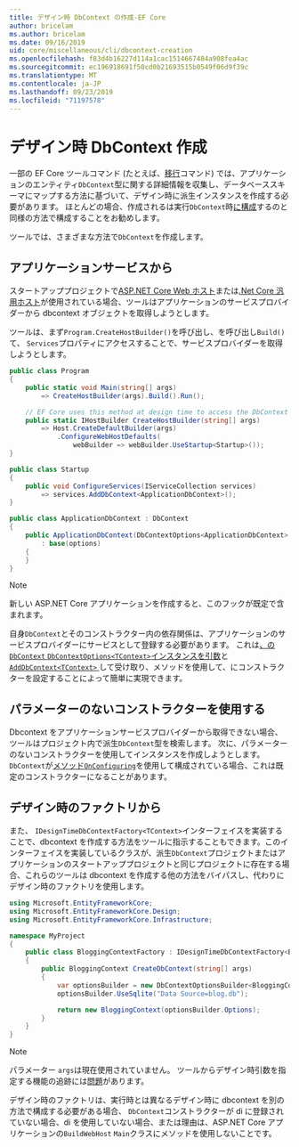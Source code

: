 ```yaml
---
title: デザイン時 DbContext の作成-EF Core
author: bricelam
ms.author: bricelam
ms.date: 09/16/2019
uid: core/miscellaneous/cli/dbcontext-creation
ms.openlocfilehash: f83d4b16227d114a1cac1514667484a908fea4ac
ms.sourcegitcommit: ec196918691f50cd0b21693515b0549f06d9f39c
ms.translationtype: MT
ms.contentlocale: ja-JP
ms.lasthandoff: 09/23/2019
ms.locfileid: "71197578"
---
```

<a name="design-time-dbcontext-creation"></a>デザイン時 DbContext 作成
==============================
一部の EF Core ツールコマンド (たとえば、[移行][1]コマンド) では、アプリケーションのエンティティ`DbContext`型に関する詳細情報を収集し、データベーススキーマにマップする方法に基づいて、デザイン時に派生インスタンスを作成する必要があります。 ほとんどの場合、作成されるは実行`DbContext`時[に構成][2]するのと同様の方法で構成することをお勧めします。

ツールでは、さまざまな方法で`DbContext`を作成します。

<a name="from-application-services"></a>アプリケーションサービスから
-------------------------
スタートアッププロジェクトで[ASP.NET Core Web ホスト][3]または[.Net Core 汎用ホスト][4]が使用されている場合、ツールはアプリケーションのサービスプロバイダーから dbcontext オブジェクトを取得しようとします。

ツールは、まず`Program.CreateHostBuilder()`を呼び出し、を呼び出し`Build()`て、 `Services`プロパティにアクセスすることで、サービスプロバイダーを取得しようとします。

``` csharp
public class Program
{
    public static void Main(string[] args)
        => CreateHostBuilder(args).Build().Run();

    // EF Core uses this method at design time to access the DbContext
    public static IHostBuilder CreateHostBuilder(string[] args)
        => Host.CreateDefaultBuilder(args)
            .ConfigureWebHostDefaults(
                webBuilder => webBuilder.UseStartup<Startup>());
}

public class Startup
{
    public void ConfigureServices(IServiceCollection services)
        => services.AddDbContext<ApplicationDbContext>();
}

public class ApplicationDbContext : DbContext
{
    public ApplicationDbContext(DbContextOptions<ApplicationDbContext> options)
        : base(options)
    {
    }
}
```

> [!NOTE]
> 新しい ASP.NET Core アプリケーションを作成すると、このフックが既定で含まれます。

自身`DbContext`とそのコンストラクター内の依存関係は、アプリケーションのサービスプロバイダーにサービスとして登録する必要があります。 これは[、の`DbContext` `DbContextOptions<TContext>`インスタンスを引数][5]と[ `AddDbContext<TContext>` ][6]して受け取り、メソッドを使用して、にコンストラクターを設定することによって簡単に実現できます。

<a name="using-a-constructor-with-no-parameters"></a>パラメーターのないコンストラクターを使用する
--------------------------------------
Dbcontext をアプリケーションサービスプロバイダーから取得できない場合、ツールはプロジェクト内で派生`DbContext`型を検索します。 次に、パラメーターのないコンストラクターを使用してインスタンスを作成しようとします。 `DbContext`が[メソッド`OnConfiguring`][7]を使用して構成されている場合、これは既定のコンストラクターになることがあります。

<a name="from-a-design-time-factory"></a>デザイン時のファクトリから
--------------------------
また、 `IDesignTimeDbContextFactory<TContext>`インターフェイスを実装することで、dbcontext を作成する方法をツールに指示することもできます。このインターフェイスを実装しているクラスが、派生`DbContext`プロジェクトまたはアプリケーションのスタートアッププロジェクトと同じプロジェクトに存在する場合、これらのツールは dbcontext を作成する他の方法をバイパスし、代わりにデザイン時のファクトリを使用します。

``` csharp
using Microsoft.EntityFrameworkCore;
using Microsoft.EntityFrameworkCore.Design;
using Microsoft.EntityFrameworkCore.Infrastructure;

namespace MyProject
{
    public class BloggingContextFactory : IDesignTimeDbContextFactory<BloggingContext>
    {
        public BloggingContext CreateDbContext(string[] args)
        {
            var optionsBuilder = new DbContextOptionsBuilder<BloggingContext>();
            optionsBuilder.UseSqlite("Data Source=blog.db");

            return new BloggingContext(optionsBuilder.Options);
        }
    }
}
```

> [!NOTE]
> パラメーター `args`は現在使用されていません。 ツールからデザイン時引数を指定する機能の追跡には[問題][8]があります。

デザイン時のファクトリは、実行時とは異なるデザイン時に dbcontext を別の方法で構成する必要がある場合、 `DbContext`コンストラクターが di に登録されていない場合、di を使用していない場合、または理由は、ASP.NET Core アプリケーションの`BuildWebHost` `Main`クラスにメソッドを使用しないことです。

  [1]: xref:core/managing-schemas/migrations/index
  [2]: xref:core/miscellaneous/configuring-dbcontext
  [3]: /aspnet/core/fundamentals/host/web-host
  [4]: /aspnet/core/fundamentals/host/generic-host
  [5]: xref:core/miscellaneous/configuring-dbcontext#constructor-argument
  [6]: xref:core/miscellaneous/configuring-dbcontext#using-dbcontext-with-dependency-injection
  [7]: xref:core/miscellaneous/configuring-dbcontext#onconfiguring
  [8]: https://github.com/aspnet/EntityFrameworkCore/issues/8332
